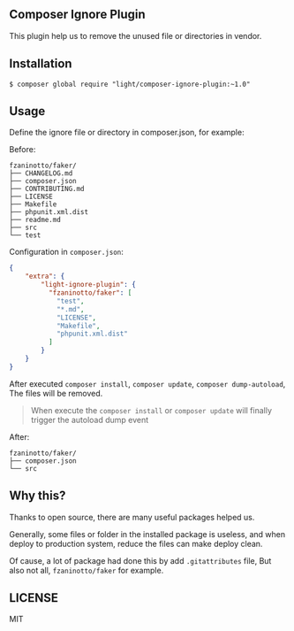 Composer Ignore Plugin
----

This plugin help us to remove the unused file or directories in vendor.

## Installation

```
$ composer global require "light/composer-ignore-plugin:~1.0"
```

## Usage

Define the ignore file or directory in composer.json, for example:

Before:

```
fzaninotto/faker/
├── CHANGELOG.md
├── composer.json
├── CONTRIBUTING.md
├── LICENSE
├── Makefile
├── phpunit.xml.dist
├── readme.md
├── src
└── test
```

Configuration in `composer.json`:

```json
{
	"extra": {
		"light-ignore-plugin": {
    	  "fzaninotto/faker": [
    	  	"test", 
    	  	"*.md", 
    	  	"LICENSE",
    	  	"Makefile",
    	  	"phpunit.xml.dist"
    	  ]
    	}
	}
}

```

After executed `composer install`, `composer update`, `composer dump-autoload`, The files will be removed.

> When execute the `composer install` or `composer update` will finally trigger the autoload dump event

After:

```
fzaninotto/faker/
├── composer.json
└── src
```

## Why this?

Thanks to open source, there are many useful packages helped us. 

Generally, some files or folder in the installed package is useless, and when deploy to production system, reduce the files can make deploy clean.

Of cause, a lot of package had done this by add `.gitattributes` file, But also not all, `fzaninotto/faker` for example.

## LICENSE

MIT


